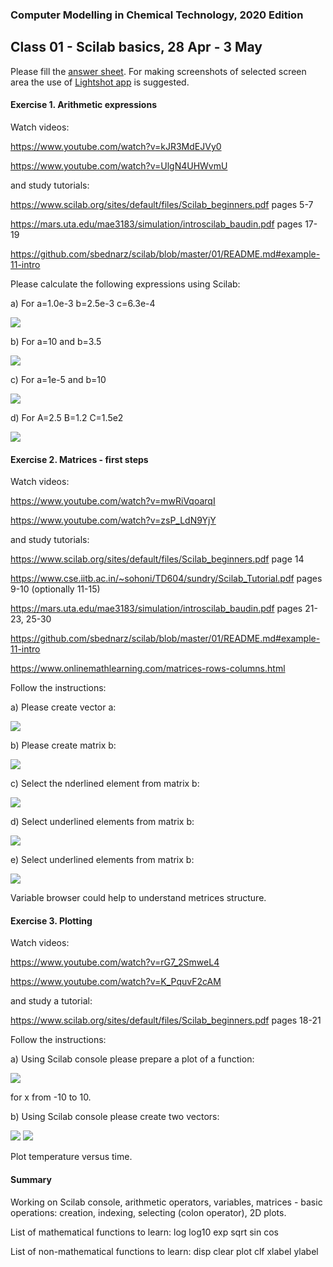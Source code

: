 ### Computer Modelling in Chemical Technology, 2020 Edition

## Class 01 - Scilab basics, 28 Apr - 3 May


Please fill the [answer sheet](https://github.com/sbednarz/scilab/raw/master/2020/01/class01_firstname_surname.odt). For making screenshots of selected screen area the use of [Lightshot app](https://app.prntscr.com/en/index.html) is suggested.

#### Exercise 1. Arithmetic expressions

Watch videos: 

https://www.youtube.com/watch?v=kJR3MdEJVy0 

https://www.youtube.com/watch?v=UlgN4UHWvmU

and study tutorials: 

https://www.scilab.org/sites/default/files/Scilab_beginners.pdf pages 5-7

https://mars.uta.edu/mae3183/simulation/introscilab_baudin.pdf pages 17-19

https://github.com/sbednarz/scilab/blob/master/01/README.md#example-11-intro

Please calculate the following expressions using Scilab:

a) For a=1.0e-3 b=2.5e-3 c=6.3e-4

<img src="http://www.sciweavers.org/upload/Tex2Img_1588067271/render.png" />

b) For a=10 and b=3.5

<img src="http://www.sciweavers.org/upload/Tex2Img_1588066790/render.png" />

c) For a=1e-5 and b=10

<img src="http://www.sciweavers.org/upload/Tex2Img_1588067100/render.png" />

d) For  A=2.5 B=1.2 C=1.5e2

<img src="http://www.sciweavers.org/upload/Tex2Img_1588067722/render.png" />


#### Exercise 2. Matrices - first steps

Watch videos: 

https://www.youtube.com/watch?v=mwRiVqoarqI

https://www.youtube.com/watch?v=zsP_LdN9YjY

and study tutorials: 

https://www.scilab.org/sites/default/files/Scilab_beginners.pdf page 14

https://www.cse.iitb.ac.in/~sohoni/TD604/sundry/Scilab_Tutorial.pdf pages 9-10 (optionally 11-15) 

https://mars.uta.edu/mae3183/simulation/introscilab_baudin.pdf pages 21-23, 25-30

https://github.com/sbednarz/scilab/blob/master/01/README.md#example-11-intro

https://www.onlinemathlearning.com/matrices-rows-columns.html

Follow the instructions:

a) Please create vector a:

<img src="http://www.sciweavers.org/upload/Tex2Img_1588071239/render.png" />

b) Please create matrix b:

<img src="http://www.sciweavers.org/upload/Tex2Img_1588072989/render.png" />

c) Select the nderlined element from matrix b:

<img src="http://www.sciweavers.org/upload/Tex2Img_1588085650/render.png" />

d) Select underlined elements from matrix b:

<img src="http://www.sciweavers.org/upload/Tex2Img_1588085868/render.png" />

e) Select underlined elements from matrix b:

<img src="http://www.sciweavers.org/upload/Tex2Img_1588085962/render.png" />

Variable browser could help to understand metrices structure.

#### Exercise 3. Plotting

Watch videos: 

https://www.youtube.com/watch?v=rG7_2SmweL4

https://www.youtube.com/watch?v=K_PquvF2cAM


and study a tutorial:

https://www.scilab.org/sites/default/files/Scilab_beginners.pdf pages 18-21

Follow the instructions:

a) Using Scilab console please prepare a plot of a function:

<img src="http://www.sciweavers.org/upload/Tex2Img_1588087464/render.png" />

for x from -10 to 10.

b) Using Scilab console please create two vectors:

<img src="http://www.sciweavers.org/upload/Tex2Img_1588087650/render.png" />

<img src="http://www.sciweavers.org/upload/Tex2Img_1588087695/render.png" />

Plot temperature versus time.



#### Summary

Working on Scilab console, arithmetic operators, variables, matrices - basic operations: creation, indexing, selecting (colon operator), 2D plots.

List of mathematical functions to learn: log log10 exp sqrt sin cos

List of non-mathematical functions to learn: disp clear plot clf xlabel ylabel
